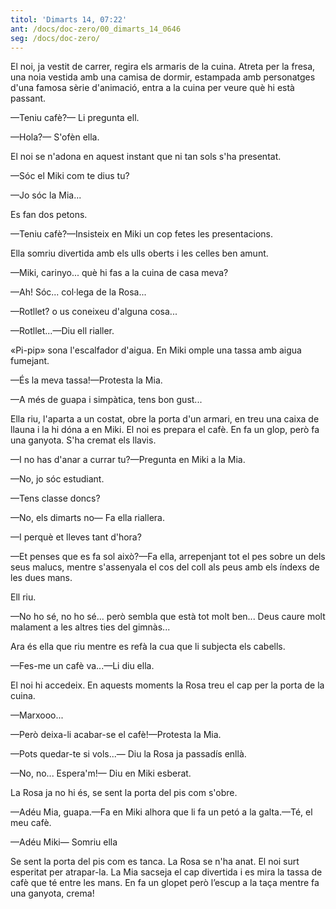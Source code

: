 ```yaml
---
titol: 'Dimarts 14, 07:22'
ant: /docs/doc-zero/00_dimarts_14_0646
seg: /docs/doc-zero/
---
```

El noi, ja vestit de carrer, regira els armaris de la cuina. Atreta per la fresa, una noia vestida amb una camisa de dormir, estampada amb personatges d'una famosa sèrie d'animació, entra a la cuina per veure què hi està passant.

—Teniu cafè?— Li pregunta ell.

—Hola?— S'ofèn ella.

El noi se n'adona en aquest instant que ni tan sols s'ha presentat.

—Sóc el Miki com te dius tu?

—Jo sóc la Mia...

Es fan dos petons.

—Teniu cafè?—Insisteix en Miki un cop fetes les presentacions.

Ella somriu divertida amb els ulls oberts i les celles ben amunt.

—Miki, carinyo... què hi fas a la cuina de casa meva?

—Ah! Sóc... col·lega de la Rosa...

—Rotllet? o us coneixeu d'alguna cosa...

—Rotllet...—Diu ell rialler.

«Pi-pip» sona l'escalfador d'aigua. En Miki omple una tassa  amb aigua fumejant.

—És la meva tassa!—Protesta la Mia.

—A més de guapa i simpàtica, tens bon gust...

Ella riu, l'aparta a un costat, obre la porta d'un armari, en treu una caixa de llauna i la hi dóna a en Miki. El noi es prepara el cafè. En fa un glop, però fa una ganyota. S'ha cremat els llavis.

—I no has d'anar a currar tu?—Pregunta en Miki a la Mia.

—No, jo sóc estudiant.

—Tens classe doncs?

—No, els dimarts no— Fa ella riallera.

—I perquè et lleves tant d'hora?

—Et penses que es fa sol això?—Fa ella, arrepenjant tot el  pes sobre un dels seus malucs, mentre s'assenyala el cos del coll als peus amb els índexs de les dues mans.

Ell riu.

—No ho sé, no ho sé... però sembla que està tot molt ben... Deus caure molt malament a les altres ties del gimnàs...

Ara és ella que riu mentre es refà la cua que li subjecta els cabells.

—Fes-me un cafè va...—Li diu ella.

El noi hi accedeix. En aquests moments la Rosa treu el cap per la porta de la cuina.

—Marxooo...

—Però deixa-li acabar-se el cafè!—Protesta la Mia.

—Pots quedar-te si vols...— Diu la Rosa ja passadís enllà.

—No, no... Espera'm!— Diu en Miki esberat.

La Rosa ja no hi és, se sent la porta del pis com s'obre. 

—Adéu Mia, guapa.—Fa en Miki alhora que li fa un petó a la galta.—Té, el meu cafè.

—Adéu Miki— Somriu ella

Se sent la porta del pis com es tanca. La Rosa se n'ha anat. El noi surt esperitat per atrapar-la. La Mia sacseja el cap divertida i es mira la tassa de cafè que té entre les mans. En fa un glopet però l’escup a la taça mentre fa una ganyota, crema!
